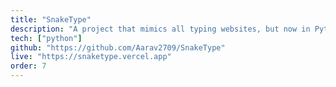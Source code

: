 ```yaml
---
title: "SnakeType"
description: "A project that mimics all typing websites, but now in Python. A simple terminal-based typing speed test tool made in Python."
tech: ["python"]
github: "https://github.com/Aarav2709/SnakeType"
live: "https://snaketype.vercel.app"
order: 7
---
```

